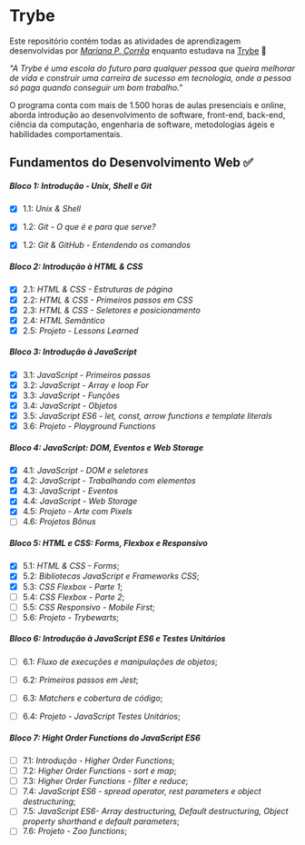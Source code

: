 # Trybe

Este repositório contém todas as atividades de aprendizagem desenvolvidas por _[Mariana P. Corrêa](https://www.linkedin.com/in/marianapcorrea/)_ enquanto estudava na [Trybe](https://www.betrybe.com/) 🚀

_"A Trybe é uma escola do futuro para qualquer pessoa que queira melhorar de vida e construir uma carreira de sucesso em tecnologia, onde a pessoa só paga quando conseguir um bom trabalho."_

O programa conta com mais de 1.500 horas de aulas presenciais e online, aborda introdução ao desenvolvimento de software, front-end, back-end, ciência da computação, engenharia de software, metodologias ágeis e habilidades comportamentais.

## Fundamentos do Desenvolvimento Web ✅

##### Bloco 1: Introdução - Unix, Shell e Git

- [x] 1.1: _Unix & Shell_
- [x] 1.2: _Git - O que é e para que serve?_
- [x] 1.2: _Git & GitHub - Entendendo os comandos_


##### Bloco 2: Introdução à HTML & CSS

- [x] 2.1: _HTML & CSS - Estruturas de página_
- [x] 2.2: _HTML & CSS - Primeiros passos em CSS_
- [x] 2.3: _HTML & CSS - Seletores e posicionamento_
- [x] 2.4: _HTML Semântico_
- [x] 2.5: _Projeto - Lessons Learned_

##### Bloco 3: Introdução à JavaScript

- [x] 3.1: _JavaScript - Primeiros passos_
- [x] 3.2: _JavaScript - Array e loop For_
- [x] 3.3: _JavaScript - Funções_
- [x] 3.4: _JavaScript - Objetos_
- [x] 3.5: _JavaScript ES6 - let, const, arrow functions e template literals_
- [x] 3.6: _Projeto - Playground Functions_

##### Bloco 4: JavaScript: DOM, Eventos e Web Storage

- [x] 4.1: _JavaScript - DOM e seletores_
- [x] 4.2: _JavaScript - Trabalhando com elementos_
- [x] 4.3: _JavaScript - Eventos_
- [x] 4.4: _JavaScript - Web Storage_
- [x] 4.5: _Projeto - Arte com Pixels_
- [ ] 4.6: _Projetos Bônus_

##### Bloco 5: HTML e CSS: Forms, Flexbox e Responsivo

- [x] 5.1: _HTML & CSS - Forms_;
- [x] 5.2: _Bibliotecas JavaScript e Frameworks CSS_;
- [x] 5.3: _CSS Flexbox - Parte 1_;
- [ ] 5.4: _CSS Flexbox - Parte 2_;
- [ ] 5.5: _CSS Responsivo - Mobile First_;
- [ ] 5.6: _Projeto - Trybewarts_;

##### Bloco 6: Introdução à JavaScript ES6 e Testes Unitários

- [ ] 6.1: _Fluxo de execuções e manipulações de objetos_;
- [ ] 6.2: _Primeiros passos em Jest_;
- [ ] 6.3: _Matchers e cobertura de código_;
- [ ] 6.4: _Projeto - JavaScript Testes Unitários_;
  
  
##### Bloco 7: Hight Order Functions do JavaScript ES6

- [ ] 7.1: _Introdução - Higher Order Functions_;
- [ ] 7.2: _Higher Order Functions - sort e map_;
- [ ] 7.3: _Higher Order Functions - filter e reduce_;
- [ ] 7.4: _JavaScript ES6 - spread operator, rest parameters e object destructuring_;
- [ ] 7.5: _JavaScript ES6- Array destructuring, Default destructuring, Object property shorthand e default parameters_;
- [ ] 7.6: _Projeto - Zoo functions_;
